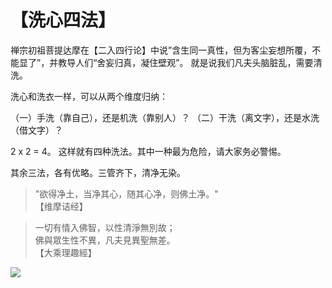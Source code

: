# 【洗心四法】

禅宗初祖菩提达摩在【二入四行论】中说”含生同一真性，但为客尘妄想所覆，不能显了”，并教导人们“舍妄归真，凝住壁观”。 就是说我们凡夫头脑脏乱，需要清洗。

洗心和洗衣一样，可以从两个维度归纳：

（一）手洗（靠自己），还是机洗（靠别人）？
（二）干洗（离文字），还是水洗（借文字）？

2 x 2 = 4。 这样就有四种洗法。其中一种最为危险，请大家务必警惕。

其余三法，各有优略。三管齐下，清净无染。

> "欲得净土，当净其心，随其心净，则佛土净。"   
> 【维摩诘经】

> 一切有情入佛智，以性清淨無別故；  
> 佛與眾生性不異，凡夫見異聖無差。  
> 【大乘理趣經】

![](36.png)